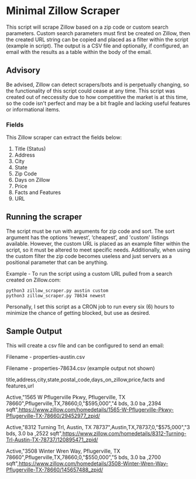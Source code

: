 # Minimal Zillow Scraper

This script will scrape Zillow based on a zip code or custom search parameters. Custom search parameters must first be created on Zillow, then the created URL string can be copied and placed as a filter within the script (example in script). The output is a CSV file and optionally, if configured, an email with the results as a table within the body of the email.

## Advisory

Be advised, Zillow can detect scrapers/bots and is perpetually changing, so the functionality of this script could cease at any time. This script was created out of neccessity due to how competitive the market is
at this time, so the code isn't perfect and may be a bit fragile and lacking useful features or informational items.

### Fields 

This Zillow scraper can extract the fields below:

1. Title (Status)
2. Address
3. City
4. State
5. Zip Code
6. Days on Zillow
7. Price
8. Facts and Features
9. URL

## Running the scraper
The script must be run with arguments for zip code and sort. The sort argument has the options ‘newest’, ‘cheapest’, and 'custom' listings available. 
However, the custom URL is placed as an example filter within the script, so it must be altered to meet specific needs. Additionally, when using the custom filter the zip code becomes useless and just servers as a positional parameter that can be anything.

Example - To run the script using a custom URL pulled from a search created on Zillow.com: 

```
python3 zillow_scraper.py austin custom
python3 zillow_scraper.py 78634 newest
```

Personally, I set this script as a CRON job to run every six (6) hours to minimize the chance of getting blocked, but use as desired.

## Sample Output

This will create a csv file and can be configured to send an email:

Filename - properties-austin.csv

Filename - properties-78634.csv (example output not shown)

title,address,city,state,postal_code,days_on_zillow,price,facts and features,url


Active,"1565 W Pflugerville Pkwy, Pflugerville, TX 78660",Pflugerville,TX,78660,0,"$595,000","4 bds, 3.0 ba ,2394 sqft",https://www.zillow.com/homedetails/1565-W-Pflugerville-Pkwy-Pflugerville-TX-78660/29452977_zpid/

Active,"8312 Turning Trl, Austin, TX 78737",Austin,TX,78737,0,"$575,000","3 bds, 3.0 ba ,2522 sqft",https://www.zillow.com/homedetails/8312-Turning-Trl-Austin-TX-78737/120895471_zpid/

Active,"3508 Winter Wren Way, Pflugerville, TX 78660",Pflugerville,TX,78660,0,"$550,000","5 bds, 3.0 ba ,2700 sqft",https://www.zillow.com/homedetails/3508-Winter-Wren-Way-Pflugerville-TX-78660/145657488_zpid/
